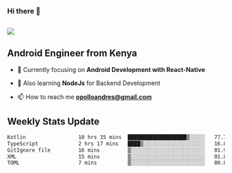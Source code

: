 ### Hi there 👋
<h2 align="left"><img src="https://readme-typing-svg.herokuapp.com?color=000000&lines=I'm+Andrew+Opollo😊;Welcome+to+my+Github😜"> </h2>

## Android Engineer from Kenya


- 🌱 Currently focusing on **Android Development with React-Native**

- 🔭 Also learning **NodeJs** for Backend Development

- 📫 How to reach me **opolloandres@gmail.com**


## Weekly Stats Update
<!--START_SECTION:waka-->

```txt
Kotlin                 10 hrs 35 mins  ███████████████████▒░░░░░   77.74 %
TypeScript             2 hrs 17 mins   ████▒░░░░░░░░░░░░░░░░░░░░   16.82 %
GitIgnore file         16 mins         ▒░░░░░░░░░░░░░░░░░░░░░░░░   01.99 %
XML                    15 mins         ▒░░░░░░░░░░░░░░░░░░░░░░░░   01.89 %
TOML                   7 mins          ▒░░░░░░░░░░░░░░░░░░░░░░░░   00.88 %
```

<!--END_SECTION:waka-->



